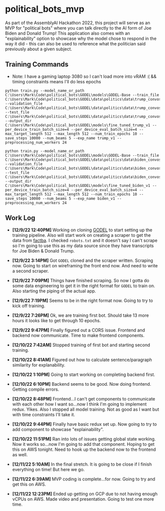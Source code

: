 # political_bots_mvp
As part of the AssemblyAI Hackathon 2022, this project will serve as an MVP for "political bots" where you can talk directly to the AI form of Joe Biden and Donald Trump! This application also comes with an "explainability" option to showcase why the model chose to respond in the way it did - this can also be used to reference what the politician said previously about a given subject.

## Training Commands

* Note: I have a gaming laptop 3080 so I can't load more into vRAM :( && timing constraints means I'll do less epochs
```
python train.py --model_name_or_path C:\Users\Mark\Code\political_bots\GODEL\models\GODEL-Base --train_file C:\Users\Mark\Code\political_bots\GODEL\data\politics\data\trump_convos_train.json --validation_file C:\Users\Mark\Code\political_bots\GODEL\data\politics\data\trump_convos_val.json --test_file C:\Users\Mark\Code\political_bots\GODEL\data\politics\data\trump_convos_test.json --output_dir C:\Users\Mark\Code\political_bots\GODEL\models\fine_tuned_trump_v1 --per_device_train_batch_size=4 --per_device_eval_batch_size=4 --max_target_length 512 --max_length 512 --num_train_epochs 10 --save_steps 10000 --num_beams 5 --exp_name trump_v1 --preprocessing_num_workers 24
```
```
python train.py --model_name_or_path C:\Users\Mark\Code\political_bots\GODEL\models\GODEL-Base --train_file C:\Users\Mark\Code\political_bots\GODEL\data\politics\data\biden_convos_train.json --validation_file C:\Users\Mark\Code\political_bots\GODEL\data\politics\data\biden_convos_val.json --test_file C:\Users\Mark\Code\political_bots\GODEL\data\politics\data\biden_convos_test.json --output_dir C:\Users\Mark\Code\political_bots\GODEL\models\fine_tuned_biden_v1 --per_device_train_batch_size=4 --per_device_eval_batch_size=4 --max_target_length 512 --max_length 512 --num_train_epochs 10 --save_steps 10000 --num_beams 5 --exp_name biden_v1 --preprocessing_num_workers 24
```

## Work Log
* **[12/9/22 12:40PM]** Working on cloning [GODEL](https://github.com/microsoft/GODEL) to start setting up the training pipeline. Also will start work on creating a scraper to get the data from [factba](https://factba.se/). I checked `robots.txt` and it doesn't say I can't scrape so I'm going to use this as my data source since they have transcripts for Joe Biden & Donald Trump.

* **[12/9/22 3:14PM]** Got `GODEL` cloned and the scraper written. Scraping now. Going to start on wireframing the front end now. And need to write a second scraper.

* **[12/9/22 7:09PM]** Things have finished scraping. So now I gotta do some data engineering to get it in the right format for `GODEL` to train on. Also starting the piping of the actual app.

* **[12/9/22 7:19PM]** Seems to be in the right format now. Going to try to kick off training.

* **[12/9/22 7:26PM]** Ok, we are training first bot. Should take 13 more hours it looks like to get through 10 epochs. 

* **[12/9/22 9:47PM]** Finally figured out a CORS issue. Frontend and backend now communicate. Time to make frontend components.

* **[12/10/22 7:42AM]** Stopped training of first bot and starting second training.

* **[12/10/22 8:41AM]** Figured out how to calculate sentence/paragraph similarity for explanability.

* **[12/10/22 1:10PM]** Going to start working on completing backend first.

* **[12/10/22 6:10PM]** Backend seems to be good. Now doing frontend. Getting compile errors.

* **[12/10/22 8:48PM]** Frontend...I can't get components to communicate with each other how I want so...now I think I'm going to implement redux. Yikes. Also I stopped all model training. Not as good as I want but with time constraints I'll take it.

* **[12/10/22 9:44PM]** Finally have basic redux set up. Now going to try to add component to showcase "explainability".

* **[12/10/22 11:51PM]** Ran into lots of issues getting global state working. Now it works so...now I'm going to add that component. Hoping to get this on AWS tonight. Need to hook up the backend now to the frontend as well.

* **[12/11/22 5:10AM]** In the final stretch. It is going to be close if I finish everything on time! But here we go.

* **[12/11/22 6:39AM]** MVP coding is complete...for now. Going to try and get this on AWS.

* **[12/11/22 12:23PM]** Ended up getting on GCP due to not having enough vCPUs on AWS. Made video and presentation. Going to test one more time.